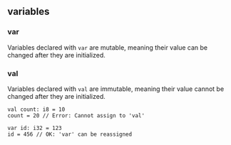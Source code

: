 ## variables

### var

Variables declared with `var` are mutable, meaning their value can be changed after they are initialized.

### val

Variables declared with `val` are immutable, meaning their value cannot be changed after they are initialized.

```panda
val count: i8 = 10
count = 20 // Error: Cannot assign to 'val'

var id: i32 = 123
id = 456 // OK: 'var' can be reassigned
```
